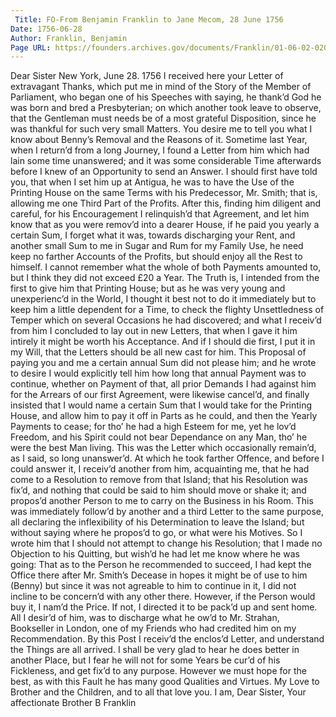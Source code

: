 ```yaml
---
 Title: FO-From Benjamin Franklin to Jane Mecom, 28 June 1756
Date: 1756-06-28
Author: Franklin, Benjamin
Page URL: https://founders.archives.gov/documents/Franklin/01-06-02-0207
---
```


Dear Sister
New York, June 28. 1756
I received here your Letter of extravagant Thanks, which put me in mind of the Story of the Member of Parliament, who began one of his Speeches with saying, he thank’d God he was born and bred a Presbyterian; on which another took leave to observe, that the Gentleman must needs be of a most grateful Disposition, since he was thankful for such very small Matters.
You desire me to tell you what I know about Benny’s Removal and the Reasons of it. Sometime last Year, when I return’d from a long Journey, I found a Letter from him which had lain some time unanswered; and it was some considerable Time afterwards before I knew of an Opportunity to send an Answer. I should first have told you, that when I set him up at Antigua, he was to have the Use of the Printing House on the same Terms with his Predecessor, Mr. Smith; that is, allowing me one Third Part of the Profits. After this, finding him diligent and careful, for his Encouragement I relinquish’d that Agreement, and let him know that as you were remov’d into a dearer House, if he paid you yearly a certain Sum, I forget what it was, towards discharging your Rent, and another small Sum to me in Sugar and Rum for my Family Use, he need keep no farther Accounts of the Profits, but should enjoy all the Rest to himself. I cannot remember what the whole of both Payments amounted to, but I think they did not exceed £20 a Year. The Truth is, I intended from the first to give him that Printing House; but as he was very young and unexperienc’d in the World, I thought it best not to do it immediately but to keep him a little dependent for a Time, to check the flighty Unsettledness of Temper which on several Occasions he had discovered; and what I receiv’d from him I concluded to lay out in new Letters, that when I gave it him intirely it might be worth his Acceptance. And if I should die first, I put it in my Will, that the Letters should be all new cast for him. This Proposal of paying you and me a certain annual Sum did not please him; and he wrote to desire I would explicitly tell him how long that annual Payment was to continue, whether on Payment of that, all prior Demands I had against him for the Arrears of our first Agreement, were likewise cancel’d, and finally insisted that I would name a certain Sum that I would take for the Printing House, and allow him to pay it off in Parts as he could, and then the Yearly Payments to cease; for tho’ he had a high Esteem for me, yet he lov’d Freedom, and his Spirit could not bear Dependance on any Man, tho’ he were the best Man living. This was the Letter which occasionally remain’d, as I said, so long unanswer’d. At which he took farther Offence, and before I could answer it, I receiv’d another from him, acquainting me, that he had come to a Resolution to remove from that Island; that his Resolution was fix’d, and nothing that could be said to him should move or shake it; and propos’d another Person to me to carry on the Business in his Room. This was immediately follow’d by another and a third Letter to the same purpose, all declaring the inflexibility of his Determination to leave the Island; but without saying where he propos’d to go, or what were his Motives. So I wrote him that I should not attempt to change his Resolution; that I made no Objection to his Quitting, but wish’d he had let me know where he was going: That as to the Person he recommended to succeed, I had kept the Office there after Mr. Smith’s Decease in hopes it might be of use to him (Benny) but since it was not agreable to him to continue in it, I did not incline to be concern’d with any other there. However, if the Person would buy it, I nam’d the Price. If not, I directed it to be pack’d up and sent home. All I desir’d of him, was to discharge what he ow’d to Mr. Strahan, Bookseller in London, one of my Friends who had credited him on my Recommendation. By this Post I receiv’d the enclos’d Letter, and understand the Things are all arrived. I shall be very glad to hear he does better in another Place, but I fear he will not for some Years be cur’d of his Fickleness, and get fix’d to any purpose. However we must hope for the best, as with this Fault he has many good Qualities and Virtues.
My Love to Brother and the Children, and to all that love you. I am, Dear Sister, Your affectionate Brother
B Franklin

